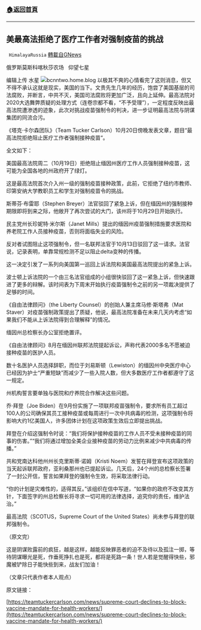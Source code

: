 ###  [:house:返回首頁](https://github.com/ourhimalayas/txt)
---


## 美最高法拒绝了医疗工作者对强制疫苗的挑战
` HimalayaRussia` [轉載自GNews](https://gnews.org/zh-hans/1607009/)

俄罗斯莫斯科喀秋莎农场   仰望七星

编辑上传  水星
![](https://assets.gnews.org/wp-content/uploads/2021/10/S-4.jpg)bcnntwo.home.blog
以极其不爽的心情看完了这则消息，但又不得不承认这就是现实，美国的当下。文贵先生几年的经历，饱尝了美国基层的司法腐败，并断言，中共不灭，美国司法腐败将更加广泛，且向上延伸。最高法院对2020大选舞弊质疑的处理方式（连卷宗都不看，“不予受理”），一定程度反映出最高法院遭渗透的迹象，此次对挑战疫苗强制令的判决，进一步证明最高法院与阴谋集团的同流合污。

《塔克·卡尔森团队》（Team Tucker Carlson）10月20日傍晚发表文章，题目“最高法院拒绝阻止医疗工作者强制接种疫苗“。

全文如下：

美国最高法院周二（10月19日）拒绝阻止缅因州医疗工作人员强制接种疫苗，这可能为全国各地的州政府开了绿灯。

这是最高法院首次介入州一级的强制疫苗接种政策，此前，它拒绝了纽约市教师、印第安纳大学教职员工和学生对强制疫苗令的挑战。

斯蒂芬·布雷耶（Stephen Breyer）法官驳回了紧急上诉，但在缅因州的强制接种期限即将到来之际，他敞开了再次尝试的大门，该州将于10月29日开始执行。

民主党州长珍妮特·米尔斯（Janet Mills）提出的缅因州疫苗强制措施要求医院和养老院工作人员接种疫苗，否则将面临失业的风险。

反对者试图阻止这项强制令，但一名联邦法官于10月13日驳回了这一请求。法官说，记录表明，单靠常规检测不足以阻止delta变种的传播。

这一决定引发了一系列向美国第一巡回上诉法院和美国最高法院提出的紧急上诉。

波士顿上诉法院的一个由三名法官组成的小组很快驳回了这一紧急上诉，但快速跟进了更多的辩解。该时间表为下周末开始执行疫苗强制令之前的另一项裁决提供了足够的时间。

《自由法律顾问》（the Liberty Counsel）的创始人兼主席马修·斯塔弗（Mat Staver）对疫苗强制政策提出了质疑，他说，最高法院准备在未来几天内考虑“如果我们不能从上诉法院得到合理解释”的情况。

缅因州总检察长办公室拒绝置评。

《自由法律顾问》8月在缅因州联邦法院提起诉讼，声称代表2000多名不愿被迫接种疫苗的医护人员。

数十名医护人员选择辞职，而位于刘易斯顿（Lewiston）的缅因州中央医疗中心已经因为护士“严重短缺”而减少了一些入院人数，但大多数医疗工作者都遵守了这一规定。

州机构誓言要单独与医院和疗养院合作解决这些问题。

乔·拜登（Joe Biden）在9月份实施了一项联邦疫苗强制令，要求所有员工超过100人的公司确保其员工接种疫苗或每周进行一次中共病毒的检测，这项强制令将影响大约1亿美国人，许多团体计划在这项政策生效后立即提出挑战。

拜登在介绍这强制令时说：“我们将保护接种疫苗的工作人员不受未接种疫苗的同事的伤害。”“我们将通过增加全美企业接种疫苗的劳动力比例来减少中共病毒的传播。”

共和党南达科他州州长克里斯蒂·诺姆（Kristi Noem）发誓在拜登宣布这项政策的当天起诉联邦政府，亚利桑那州也已提起诉讼。几天后，24个州的总检察长签署了一封公开信，誓言如果拜登的强制令生效，将采取法律行动。

“你的计划是灾难性的，适得其反。”该组织在信中写道，“如果你的政府不改变其方针，下面签字的州总检察长将寻求一切可用的法律选择，追究你的责任，维护法治。”

最高法院（SCOTUS，Supreme Court of the United States）尚未参与拜登的联邦强制令。

（原文完）

这是阴谋败露前的疯狂，越是这样，越能反映罪恶者的迫不及待以及孤注一掷，等待阴谋曝光是死，作垂死挣扎也是死，都将是死路一条！世人若是觉醒得快些，邪魔被铲除日子能快些到来，战友们加油！

（文章只代表作者本人观点）

原文链接：

[https://teamtuckercarlson.com/news/supreme-court-declines-to-block-vaccine-mandate-for-health-workers/](https://teamtuckercarlson.com/news/supreme-court-declines-to-block-vaccine-mandate-for-health-workers/)
